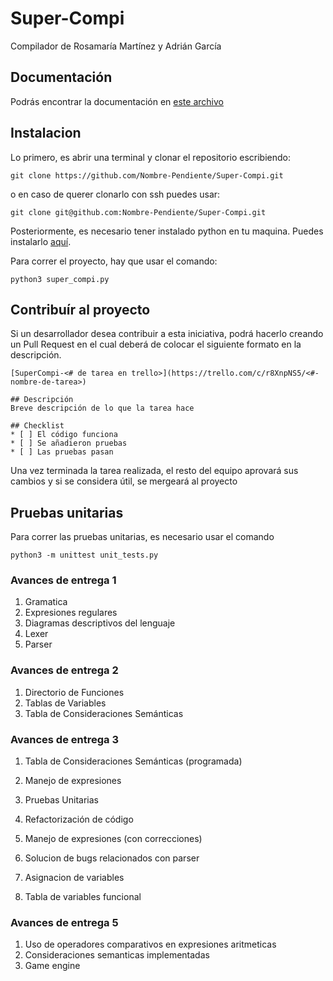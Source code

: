 # Super-Compi
Compilador de Rosamaría Martínez y Adrián García

## Documentación
Podrás encontrar la documentación en [este archivo](https://docs.google.com/document/d/1uo_Ad0OShn6FkB5r4D5TGvB4o_46ZmvYzrOaCscHmEU/edit?usp=sharing)

## Instalacion
Lo primero, es abrir una terminal y clonar el repositorio escribiendo:
```
git clone https://github.com/Nombre-Pendiente/Super-Compi.git
```

o en caso de querer clonarlo con ssh puedes usar:
```
git clone git@github.com:Nombre-Pendiente/Super-Compi.git
```

Posteriormente, es necesario tener instalado python en tu maquina. Puedes instalarlo [aquí](https://www.python.org/downloads/).

Para correr el proyecto, hay que usar el comando:

```
python3 super_compi.py
```

## Contribuír al proyecto
Si un desarrollador desea contribuir a esta iniciativa, podrá hacerlo creando un Pull Request en el cual deberá de colocar el siguiente formato en la descripción. 

```
[SuperCompi-<# de tarea en trello>](https://trello.com/c/r8XnpNS5/<#-nombre-de-tarea>)

## Descripción
Breve descripción de lo que la tarea hace

## Checklist
* [ ] El código funciona
* [ ] Se añadieron pruebas
* [ ] Las pruebas pasan
```
Una vez terminada la tarea realizada, el resto del equipo aprovará sus cambios y si se considera útil, se mergeará al proyecto

## Pruebas unitarias
Para correr las pruebas unitarias, es necesario usar el comando
```
python3 -m unittest unit_tests.py
```

### Avances de entrega 1
1. Gramatica
2. Expresiones regulares
3. Diagramas descriptivos del lenguaje
4. Lexer
5. Parser

### Avances de entrega 2
1. Directorio de Funciones
2. Tablas de Variables
3. Tabla de Consideraciones Semánticas

### Avances de entrega 3
1. Tabla de Consideraciones Semánticas (programada)
2. Manejo de expresiones
3. Pruebas Unitarias
4. Refactorización de código

1. Manejo de expresiones (con correcciones)
2. Solucion de bugs relacionados con parser
3. Asignacion de variables
4. Tabla de variables funcional

### Avances de entrega 5
1. Uso de operadores comparativos en expresiones aritmeticas
2. Consideraciones semanticas implementadas
3. Game engine
